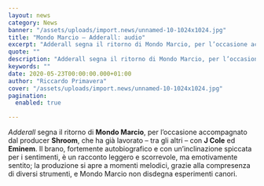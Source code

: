 ```yaml
---
layout: news
category: News
banner: "/assets/uploads/import.news/unnamed-10-1024x1024.jpg"
title: "Mondo Marcio – Adderall: audio"
excerpt: "Adderall segna il ritorno di Mondo Marcio, per l’occasione accompagnato dal producer Shroom, che ha già lavorato – tra gli altri – con J Cole ed Eminem. Il brano, fortemente autobiografico e con un’inclinazione spiccata per i sentimenti, è un racconto leggero e scorrevole, ma emotivamente sentito; la produzione si apre a momenti melodici, grazie [&hellip"
quote: ""
description: "Adderall segna il ritorno di Mondo Marcio, per l’occasione accompagnato dal producer Shroom, che ha già lavorato – tra gli altri – con J Cole ed Eminem. Il brano, fortemente autobiografico e con un’inclinazione spiccata per i sentimenti, è un racconto leggero e scorrevole, ma emotivamente sentito; la produzione si apre a momenti melodici, grazie [&hellip"
keywords: ""
date: 2020-05-23T00:00:00.000+01:00
author: "Riccardo Primavera"
cover: "/assets/uploads/import.news/unnamed-10-1024x1024.jpg"
pagination:
  enabled: true

---
```


_Adderall_ segna il ritorno di **Mondo Marcio**, per l’occasione accompagnato dal producer **Shroom**, che ha già lavorato – tra gli altri – con **J Cole** ed **Eminem**. Il brano, fortemente autobiografico e con un’inclinazione spiccata per i sentimenti, è un racconto leggero e scorrevole, ma emotivamente sentito; la produzione si apre a momenti melodici, grazie alla compresenza di diversi strumenti, e Mondo Marcio non disdegna esperimenti canori.